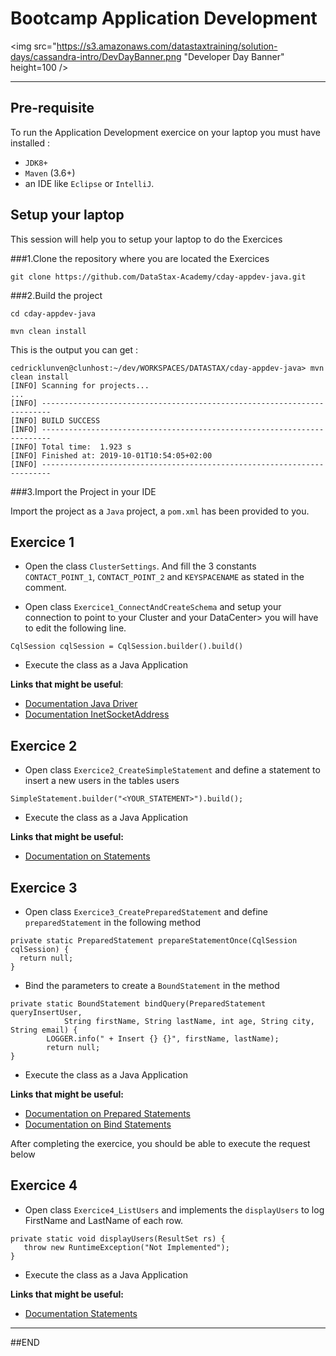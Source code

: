 # Bootcamp Application Development

<img src="https://s3.amazonaws.com/datastaxtraining/solution-days/cassandra-intro/DevDayBanner.png "Developer Day Banner" height=100 />

----

## Pre-requisite

To run the Application Development exercice on your laptop you must have installed : 
- `JDK8+`
- `Maven` (3.6+) 
- an IDE like `Eclipse` or `IntelliJ`.


## Setup your laptop

This session will help you to setup your laptop to do the Exercices

###1.Clone the repository where you are located the Exercices

```
git clone https://github.com/DataStax-Academy/cday-appdev-java.git
```

###2.Build the project

```
cd cday-appdev-java

mvn clean install
```


This is the output you can get : 
```
cedricklunven@clunhost:~/dev/WORKSPACES/DATASTAX/cday-appdev-java> mvn clean install
[INFO] Scanning for projects...
...
[INFO] ------------------------------------------------------------------------
[INFO] BUILD SUCCESS
[INFO] ------------------------------------------------------------------------
[INFO] Total time:  1.923 s
[INFO] Finished at: 2019-10-01T10:54:05+02:00
[INFO] ------------------------------------------------------------------------
```


###3.Import the Project in your IDE

Import the project as a `Java` project, a `pom.xml` has been provided to you.


## Exercice 1

* Open the class `ClusterSettings`. And fill the 3 constants `CONTACT_POINT_1`, `CONTACT_POINT_2` and `KEYSPACENAME` as stated in the comment. 

* Open class `Exercice1_ConnectAndCreateSchema` and setup your connection to point to your Cluster and your DataCenter> you will have to edit the following line.

```
CqlSession cqlSession = CqlSession.builder().build()
```

* Execute the class as a Java Application


**Links that might be useful**:
- [Documentation Java Driver](https://docs.datastax.com/en/developer/java-driver/latest/manual/core)
- [Documentation InetSocketAddress](https://docs.oracle.com/en/java/javase/12/docs/api/java.base/java/net/InetSocketAddress.html)

## Exercice 2

* Open class `Exercice2_CreateSimpleStatement` and define a statement to insert a new users in the tables users

```
SimpleStatement.builder("<YOUR_STATEMENT>").build();
```

* Execute the class as a Java Application


**Links that might be useful:**
 * [Documentation on Statements](https://docs.datastax.com/en/developer/java-driver/latest/manual/core/statements/simple/)



## Exercice 3

* Open class `Exercice3_CreatePreparedStatement` and define `preparedStatement` in the following method

```
private static PreparedStatement prepareStatementOnce(CqlSession cqlSession) {
  return null;
}
```

* Bind the parameters to create a `BoundStatement` in the method 

```
private static BoundStatement bindQuery(PreparedStatement queryInsertUser, 
            String firstName, String lastName, int age, String city, String email) {
        LOGGER.info(" + Insert {} {}", firstName, lastName);
        return null;
}
```

* Execute the class as a Java Application

**Links that might be useful:**
 * [Documentation on Prepared Statements](https://docs.datastax.com/en/developer/java-driver/4.2/manual/core/statements/prepared/#preparing)
 * [Documentation on Bind Statements](https://docs.datastax.com/en/developer/java-driver/4.2/manual/core/statements/prepared/#parameters-and-binding)

After completing the exercice, you should be able to execute the request below

## Exercice 4

* Open class `Exercice4_ListUsers` and implements the `displayUsers` to log FirstName and LastName of each row.

```
private static void displayUsers(ResultSet rs) {
   throw new RuntimeException("Not Implemented");
}
```

* Execute the class as a Java Application

**Links that might be useful:**
 * [Documentation Statements](https://docs.datastax.com/en/developer/java-driver/4.2/manual/core/#running-queries)

---
##END



